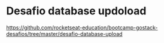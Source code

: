 # Desafio database updoload
https://github.com/rocketseat-education/bootcamp-gostack-desafios/tree/master/desafio-database-upload
